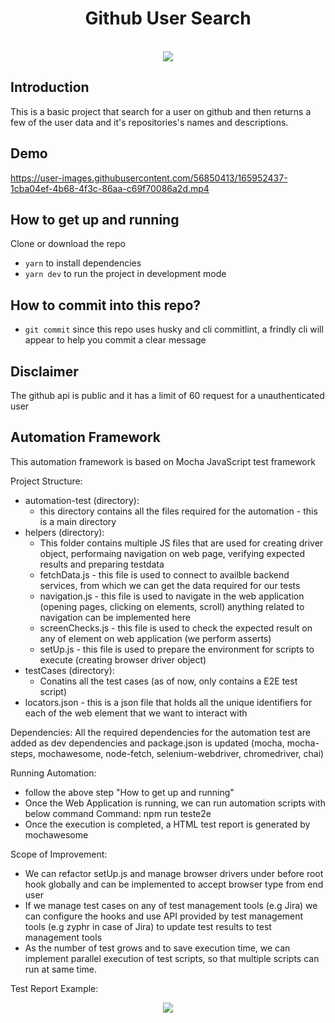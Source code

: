 <h1 align="center"> Github User Search </h1> <br>

<div align="center">
<img src="./src/assets/github/github-search-user.png" />
</div>

## Introduction

This is a basic project that search for a user on github and then returns a few of the user data and it's repositories's names and descriptions.

## Demo

https://user-images.githubusercontent.com/56850413/165952437-1cba04ef-4b68-4f3c-86aa-c69f70086a2d.mp4


## How to get up and running
 Clone or download the repo
- `yarn` to install dependencies
- `yarn dev` to run the project in development mode

## How to commit into this repo? 
- `git commit` since this repo uses husky and cli commitlint, a frindly cli will appear to help you commit a clear message

## Disclaimer
The github api is public and it has a limit of 60 request for a unauthenticated user

## Automation Framework

This automation framework is based on Mocha JavaScript test framework

Project Structure:
 - automation-test (directory):
    - this directory contains all the files required for the automation - this is a main directory
 - helpers (directory):
    - This folder contains multiple JS files that are used for creating driver object, performaing navigation on web page, verifying expected results and preparing testdata
    - fetchData.js - this file is used to connect to availble backend services, from which we can get the data required for our tests
    - navigation.js - this file is used to navigate in the web application (opening pages, clicking on elements, scroll) anything related to navigation can be implemented here
    - screenChecks.js - this file is used to check the expected result on any of element on web application (we perform asserts)
    - setUp.js - this file is used to prepare the environment for scripts to execute (creating browser driver object) 
 - testCases (directory): 
    - Conatins all the test cases (as of now, only contains a E2E test script)
 - locators.json - this is a json file that holds all the unique identifiers for each of the web element that we want to interact with

Dependencies:
All the required dependencies for the automation test are added as dev dependencies and package.json is updated 
(mocha, mocha-steps, mochawesome, node-fetch, selenium-webdriver, chromedriver, chai)

Running Automation:
- follow the above step "How to get up and running"
- Once the Web Application is running, we can run automation scripts with below command
Command: npm run teste2e
- Once the execution is completed, a HTML test report is generated by mochawesome

Scope of Improvement:
- We can refactor setUp.js and manage browser drivers under before root hook globally and can be implemented to accept browser type from end user
- If we manage test cases on any of test management tools (e.g Jira) we can configure the hooks and use API provided by test management tools (e.g zyphr in case of Jira) to update test results to test management tools
- As the number of test grows and to save execution time, we can implement parallel execution of test scripts, so that multiple scripts can run at same time.

Test Report Example:
<div align="center">
<img src="./automation-test/testResultImage/github-search-user.png" />
</div>
